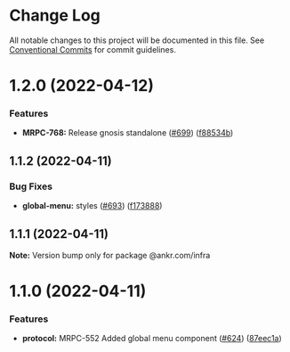 # Change Log

All notable changes to this project will be documented in this file.
See [Conventional Commits](https://conventionalcommits.org) for commit guidelines.

# 1.2.0 (2022-04-12)


### Features

* **MRPC-768:** Release gnosis standalone ([#699](https://github.com/Ankr-network/ankr-web/issues/699)) ([f88534b](https://github.com/Ankr-network/ankr-web/commit/f88534b9fc93d1e101d2e52ce546bd8a0b217ef3))





## 1.1.2 (2022-04-11)


### Bug Fixes

* **global-menu:** styles ([#693](https://github.com/Ankr-network/ankr-web/issues/693)) ([f173888](https://github.com/Ankr-network/ankr-web/commit/f173888f9553a34f59d3d25ecd5fe42294f9bf63))





## 1.1.1 (2022-04-11)

**Note:** Version bump only for package @ankr.com/infra





# 1.1.0 (2022-04-11)


### Features

* **protocol:** MRPC-552 Added global menu component ([#624](https://github.com/Ankr-network/ankr-web/issues/624)) ([87eec1a](https://github.com/Ankr-network/ankr-web/commit/87eec1a7f3ae36b4b9178cb33260915f58db5536))

